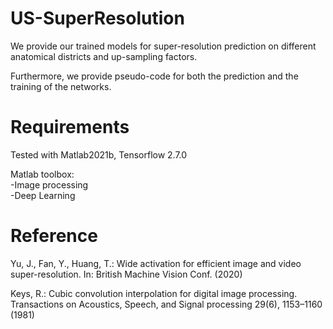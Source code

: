 # US-SuperResolution

We provide our trained models for super-resolution prediction on different anatomical districts and up-sampling factors.

Furthermore, we provide pseudo-code for both the prediction and the training of the networks.

# Requirements
Tested with Matlab2021b, Tensorflow 2.7.0

Matlab toolbox:  
-Image processing  
-Deep Learning

# Reference
Yu, J., Fan, Y., Huang, T.: Wide activation for efficient image and video super-resolution. In: British Machine Vision Conf. (2020)

Keys, R.: Cubic convolution interpolation for digital image processing. Transactions on Acoustics, Speech, and Signal processing 29(6), 1153–1160 (1981)


